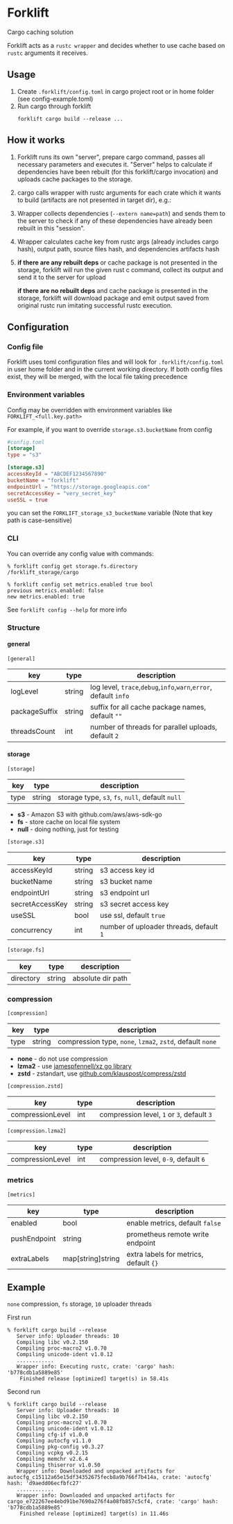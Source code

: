 # Forklift
Cargo caching solution

Forklift acts as a `rustc wrapper` and decides whether to use cache based on `rustc` arguments it receives.


## Usage

1. Create `.forklift/config.toml` in cargo project root
   or in home folder (see config-example.toml)
2. Run cargo through forklift
   ```shell
   forklift cargo build --release ...
   ```


## How it works
1. Forklift runs its own "server", prepare cargo command, passes all necessary
   parameters and executes it.
   "Server" helps to calculate if dependencies have been rebuilt
   (for this forklift/cargo invocation) and uploads cache packages to the storage.

2. cargo calls wrapper with rustc arguments for each crate which it
   wants to build (artifacts are not presented in target dir), e.g.:

3. Wrapper collects dependencies (`--extern name=path`) and sends them to the
   server to check if any of these dependencies have already been rebuilt in this "session".

4. Wrapper calculates cache key from rustc args (already includes cargo hash),
   output path, source files hash, and dependencies artifacts hash

5. **if there are any rebuilt deps** or cache package is not presented in the storage,
   forklift will run the given rust c command, collect its output and send 
   it to the server for upload

   **if there are no rebuilt deps** and cache package is presented in the storage,
   forklift will download package and emit output saved from original rustc run imitating
   successful rustc execution.


## Configuration

### Config file

Forklift uses toml configuration files and will look for `.forklift/config.toml`
in user home folder and in the current working directory.
If both config files exist, they will be merged, with the local file
taking precedence

### Environment variables

Config may be overridden with environment variables like
`FORKLIFT_<full.key.path>`

For example, if you want to override `storage.s3.bucketName`
from config
```toml
#config.toml
[storage]
type = "s3"

[storage.s3]
accessKeyId = "ABCDEF1234567890"
bucketName = "forklift"
endpointUrl = "https://storage.googleapis.com"
secretAccessKey = "very_secret_key"
useSSL = true
```
you can set the `FORKLIFT_storage_s3_bucketName` variable
(Note that key path is case-sensitive)

### CLI

You can override any config value with commands:
```shell
% forklift config get storage.fs.directory
/forklift_storage/cargo

% forklift config set metrics.enabled true bool
previous metrics.enabled: false
new metrics.enabled: true
```

See `forklift config --help` for more info

### Structure

#### general
`[general]`

| key           | type   | description                                                      |
|---------------|--------|------------------------------------------------------------------|
| logLevel      | string | log level, `trace`,`debug`,`info`,`warn`,`error`, default `info` |
| packageSuffix | string | suffix for all cache package names, default `""`                 |
| threadsCount  | int    | number of threads for parallel uploads, default `2`              |

#### storage
`[storage]`

| key  | type   | description                                      |
|------|--------|--------------------------------------------------|
| type | string | storage type, `s3`, `fs`, `null`, default `null` |

- **s3** - Amazon S3 with github.com/aws/aws-sdk-go
- **fs** - store cache on local file system
- **null** - doing nothing, just for testing

`[storage.s3]`

| key             | type   | description                             |
|-----------------|--------|-----------------------------------------|
| accessKeyId     | string | s3 access key id                        |
| bucketName      | string | s3 bucket name                          |
| endpointUrl     | string | s3 endpoint url                         |
| secretAccessKey | string | s3 secret access key                    |
| useSSL          | bool   | use ssl, default `true`                 |
| concurrency     | int    | number of uploader threads, default `1` |


`[storage.fs]`

| key       | type   | description       |
|-----------|--------|-------------------|
| directory | string | absolute dir path |

### compression
`[compression]`

| key  | type   | description                                                 |
|------|--------|-------------------------------------------------------------|
| type | string | compression type, `none`, `lzma2`, `zstd`, default `none` |

- **none** - do not use compression
- **lzma2** - use [jamespfennell/xz go library](https://github.com/jamespfennell/xz)
- **zstd** - zstandart, use [github.com/klauspost/compress/zstd](https://github.com/klauspost/compress/tree/master/zstd)

`[compression.zstd]`

| key              | type | description                                |
|------------------|------|--------------------------------------------|
| compressionLevel | int  | compression level, `1` or `3`, default `3` |

`[compression.lzma2]`

| key              | type | description                           |
|------------------|------|---------------------------------------|
| compressionLevel | int  | compression level, `0-9`, default `6` |

### metrics
`[metrics]`

| key          | type              | description                            |
|--------------|-------------------|----------------------------------------|
| enabled      | bool              | enable metrics, default `false`        |
| pushEndpoint | string            | prometheus remote write endpoint       |
| extraLabels  | map[string]string | extra labels for metrics, default `{}` |

## Example

`none` compression, `fs` storage, `10` uploader threads


First run
```shell
% forklift cargo build --release
   Server info: Uploader threads: 10 
   Compiling libc v0.2.150
   Compiling proc-macro2 v1.0.70
   Compiling unicode-ident v1.0.12
   ............
   Wrapper info: Executing rustc, crate: 'cargo' hash: 'b778cdb1a5889e85'
    Finished release [optimized] target(s) in 58.41s
```

Second run
```shell
% forklift cargo build --release
   Server info: Uploader threads: 10
   Compiling libc v0.2.150
   Compiling proc-macro2 v1.0.70
   Compiling unicode-ident v1.0.12
   Compiling cfg-if v1.0.0
   Compiling autocfg v1.1.0
   Compiling pkg-config v0.3.27
   Compiling vcpkg v0.2.15
   Compiling memchr v2.6.4
   Compiling thiserror v1.0.50
   Wrapper info: Downloaded and unpacked artifacts for autocfg_c15112a65e15df34352675fecb8a9b766f7b414a, crate: 'autocfg' hash: 'd9aedd06ecfbfc27'
   ............      
   Wrapper info: Downloaded and unpacked artifacts for cargo_e722267ee4ebd91be7690a276f4a08fb857c5cf4, crate: 'cargo' hash: 'b778cdb1a5889e85'
    Finished release [optimized] target(s) in 11.46s                     
```